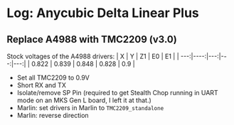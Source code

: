 # Log: Anycubic Delta Linear Plus

## Replace A4988 with TMC2209 (v3.0)

Stock voltages of the A4988 drivers:
|  X  |  Y  |  Z1  |  E0  |  E1  |
| ---:|----:|---:|---:|---:|
| 0.822 | 0.839 | 0.848 | 0.828 | 0.9 |

* Set all TMC2209 to 0.9V
* Short RX and TX
* Isolate/remove SP Pin (required to get Stealth Chop running in UART mode on an MKS Gen L board, I left it at that.)
* Marlin: set drivers in Marlin to `TMC2209_standalone`
* Marlin: reverse direction
